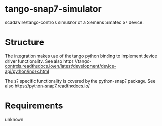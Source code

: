 # tango-snap7-simulator

scadawire/tango-controls simulator of a Siemens Simatec S7 device.

# Structure

The integration makes use of the tango python binding to implement device driver functionality.
See also https://tango-controls.readthedocs.io/en/latest/development/device-api/python/index.html

The s7 specific functionality is covered by the python-snap7 package.
See also https://python-snap7.readthedocs.io/

# Requirements

unknown
